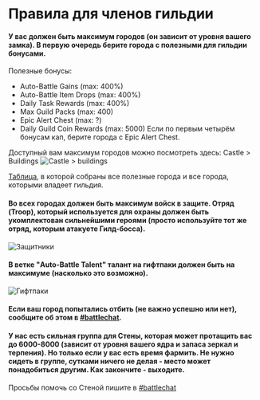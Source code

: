 # Правила для членов гильдии
#### У вас должен быть максимум городов (он зависит от уровня вашего замка). В первую очередь берите города с полезными для гильдии бонусами.
Полезные бонусы:
* Auto-Battle Gains (max: 400%)
* Auto-Battle Item Drops (max: 400%)
* Daily Task Rewards (max: 400%)
* Max Guild Packs (max: 400)
* Epic Alert Chest (max: ?)
* Daily Guild Coin Rewards (max: 5000)
Если по первым четырём бонусам кап, берите города с Epic Alert Chest.

Доступный вам максимум городов можно посмотреть здесь:
Castle > Buildings
![Castle > buildings](https://cdn.discordapp.com/attachments/789216608858013727/800428492948373504/Rule1.png)

[Таблица](https://docs.google.com/spreadsheets/d/14IjyH2nUueCSod4uJ31Q7WXL_A9r9VvIZ1eJrlbtD8c/edit?usp=sharing), в которой собраны все полезные города и все города, которыми владеет гильдия.
  
#### Во всех городах должен быть максимум войск в защите. Отряд (Troop), который используется для охраны должен быть укомплектован сильнейшими героями (просто используйте тот же отряд, которым атакуете Гилд-босса).
![Защитники](https://cdn.discordapp.com/attachments/789216608858013727/800428789937995836/Rule2.png)

#### В ветке "Auto-Battle Talent" талант на гифтпаки должен быть на максимуме (насколько это возможно).
![Гифтпаки](https://cdn.discordapp.com/attachments/789216608858013727/800428872033239100/Rule3.png)

#### Если ваш город  попытались отбить (не важно успешно или нет), сообщите об этом в [#battlechat](https://discord.com/channels/713844868165927003/724660107056775180).

#### У нас есть сильная группа для Стены, которая может протащить вас до 6000-8000 (зависит от уровня вашего ядра и запаса зеркал и терпения). Но только если у вас есть время фармить. Не нужно сидеть в группе, сутками ничего не делая - место может понадобиться другим. Как закончите - выходите.
Просьбы помочь со Стеной пишите в [#battlechat](https://discord.com/channels/713844868165927003/724660107056775180)
